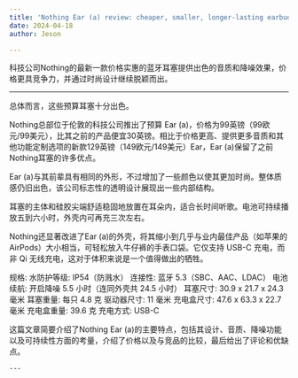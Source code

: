 ```yaml
---
title: 'Nothing Ear (a) review: cheaper, smaller, longer-lasting earbuds'
date: 2024-04-18
author: Jeson

---
```


科技公司Nothing的最新一款价格实惠的蓝牙耳塞提供出色的音质和降噪效果，价格更具竞争力，并通过时尚设计继续脱颖而出。

---
总体而言，这些预算耳塞十分出色。

Nothing总部位于伦敦的科技公司推出了预算 Ear (a)，价格为99英镑（99欧元/99美元），比其之前的产品便宜30英镑。相比于价格更高、提供更多音质和其他功能定制选项的新款129英镑（149欧元/149美元）Ear，Ear (a)保留了之前Nothing耳塞的许多优点。

Ear (a)与其前辈具有相同的外形，不过增加了一些颜色以使其更加时尚。整体质感仍旧出色，该公司标志性的透明设计展现出一些内部结构。

耳塞的主体和硅胶尖端舒适稳固地放置在耳朵内，适合长时间听歌。电池可持续播放五到六小时，外壳内可再充三次左右。

Nothing还显著改进了Ear (a)的外壳，将其缩小到几乎与业内最佳产品（如苹果的AirPods）大小相当，可轻松放入牛仔裤的手表口袋。它仅支持 USB-C 充电，而非 Qi 无线充电，这对于体积来说是一个值得做出的牺牲。

规格:
水防护等级: IP54（防溅水）
连接性: 蓝牙 5.3（SBC、AAC、LDAC）
电池续航: 开启降噪 5.5 小时（连同外壳共 24.5 小时）
耳塞尺寸: 30.9 x 21.7 x 24.3 毫米
耳塞重量: 每只 4.8 克
驱动器尺寸: 11 毫米
充电盒尺寸: 47.6 x 63.3 x 22.7 毫米
充电盒重量: 39.6 克
充电方式: USB-C

这篇文章简要介绍了Nothing Ear (a)的主要特点，包括其设计、音质、降噪功能以及可持续性方面的考量，介绍了价格以及与竞品的比较，最后给出了评论和优缺点。

```
---
